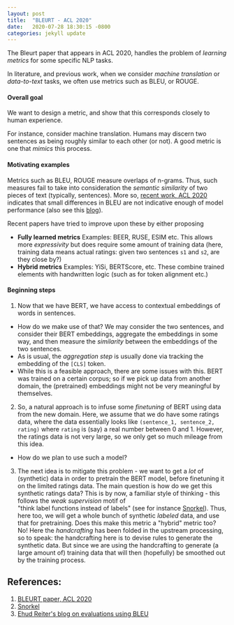 ```yaml
---
layout: post
title:  "BLEURT - ACL 2020"
date:   2020-07-28 18:30:15 -0800
categories: jekyll update
---
```


The Bleurt paper that appears in ACL 2020, handles the problem of _learning metrics_
for some specific NLP tasks.

In literature, and previous work, when we
consider _machine translation_ or _data-to-text_ tasks, we often use
metrics such as BLEU, or ROUGE.

#### Overall goal
We want to design a metric, and show that this corresponds closely to human experience.

For instance, consider machine translation.
Humans may discern two sentences as being roughly similar to each other (or not).
A good metric is one that _mimics_ this process.

#### Motivating examples
Metrics such as BLEU, ROUGE measure overlaps of n-grams. Thus, such measures fail to
take into consideration the _semantic similarity_ of two pieces of text (typically,
sentences). More so, [recent work, ACL 2020](https://www.aclweb.org/anthology/2020.acl-main.448.pdf)
indicates that small differences in BLEU are not indicative enough of model performance
(also see this [blog](https://ehudreiter.com/2020/07/28/small-differences-in-bleu-are-meaningless/)).

Recent papers have tried to improve upon these by either proposing
* **Fully learned metrics** Examples: BEER, RUSE, ESIM etc. This allows more
_expressivity_ but does require some amount of training data (here, training data
  means actual ratings: given two sentences `s1` and `s2`, are they close by?)
* **Hybrid metrics** Examples: YiSi, BERTScore, etc. These combine trained
elements with handwritten logic (such as for token alignment etc.)

#### Beginning steps
1. Now that we have BERT, we have access to contextual embeddings of words in sentences.
  * How do we make use of that? We may consider the two sentences, and consider their
BERT embeddings, aggregate the embeddings in some way, and then measure the _similarity_
between the embeddings of the two sentences.
  * As is usual, the _aggregation step_ is
usually done via tracking the embedding of the `[CLS]` token.
  * While this is a feasible approach, there are some issues with this. BERT was trained
on a certain corpus; so if we pick up data from another domain, the (pretrained)
embeddings might not be very meaningful by themselves.

2. So, a natural approach is to infuse some _finetuning_ of BERT using data from the new
domain. Here, we assume that we do have some ratings data, where the data essentially looks
like `(sentence_1, sentence_2, rating)` where `rating` is (say) a real number between 0
and 1. However, the ratings data is not very large, so we only get so much mileage from
this idea.
  * How do we plan to use such a model?

3. The next idea is to mitigate this problem - we want to get a _lot_ of (synthetic)
data in order to pretrain the BERT model, before finetuning it on the limited ratings
data. The main question is how do we get this synthetic ratings data? This is by now,
a familiar style of thinking - this follows the _weak supervision_  motif of  
"think label functions instead of labels" (see for instance [Snorkel](https://www.snorkel.ai/)).
Thus, here too, we will get a whole bunch of synthetic _labeled_ data, and use that
for pretraining.
Does this make this metric a "hybrid" metric too? No! Here the _handcrafting_ has been
folded in the upstream processing, so to speak: the handcrafting here is to devise
rules to generate the synthetic data. But since we are using the handcrafting to generate
(a large amount of) training data that will then (hopefully) be smoothed out by the
training process.



## References:
1. [BLEURT paper, ACL 2020](https://www.aclweb.org/anthology/2020.acl-main.704/)
2. [Snorkel](https://www.snorkel.ai/)
3. [Ehud Reiter's blog on evaluations using BLEU](https://ehudreiter.com/2020/07/28/small-differences-in-bleu-are-meaningless/)
